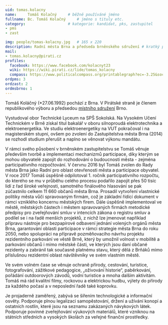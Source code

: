 ```yaml
---
uid: tomas.kolacny
name:     Tomáš Kolačný  	# běžně používáné jméno
fullname: Bc. Tomáš Kolačný  	# jméno s tituly etc.
category:                 	# kategorie: kandidat, pks, zastupitel
- pms
- zast

img: people/tomas-kolacny.jpg   # 165 x 220
description: Radní města Brna a předseda brněnského sdružení # kratký popis, max 160 znaků
mail:
- tomas.kolacny@pirati.cz
profiles:
  facebook: https://www.facebook.com/kolacnyt23
  wiki: https://wiki.pirati.cz/lide/tomas_kolacny
  compass: https://www.politicalcompass.org/printablegraph?ec=-3.25&soc=-4.62
ordpms: 3
ordzast: 2
ordmsbrno: 1
---
```


Tomáš Koláčný (*27.06.1992) pochází z Brna. V Pirátské straně je členem republikového výboru a předsedou [místního sdružení](https://wiki.pirati.cz/regiony/jiznimorava/brno/start) Brno.

Vystudoval obor Technické Lyceum na SPŠ Sokolská. Na Vysokém Učení Technickém v Brně získal titul bakalář v oboru silnoproudá elektrotechnika a elektroenergetika. Ve studiu elektroenergetiky na VUT pokračoval i na magisterském stupni, ovšem po zvolení do Zastupitelstva města Brna (2014) se rozhodl studium přerušit a naplno se věnovat výkonu mandátu.

V rámci svého působení v brněnském zastupitelstvu se Tomáš věnuje především tvorbě a implementaci mechanizmů participace, díky kterým se mohou obyvatelé zapojit do rozhodování o budoucnosti města - zejména participativního rozpočtování. V červnu 2016 byl Tomáš zvolen do Rady města Brna jako Radní pro oblast otevřenosti města a participace obyvatel. V roce 2017 Tomáš úspěšně odpilotoval 1. ročník participativního rozpočtu, do kterého se mu v průběhu celého procesu podařilo zapojit přes 50 tisíc lidí z řad široké veřejnosti, samotného finálového hlasování se pak zúčastnilo celkem 11 660 občanů města Brna. Prosadil vytvoření vlastnické politiky města vůči spravovaným firmám, což je základní řídící dokument v rámci vzniklého koncernu městských firem. Dále úspěšně implementoval ve městě, městských částech i městem spravovaných firmách metodické předpisy pro zveřejňování smluv v intencích zákona o registru smluv a podílel se i na řadě menších projektů, z nichž lze jmenovat například přípravu nástroje pro bezpapírové odbavení jednání volených orgánů města Brna, garantování oblasti participace v rámci strategie města Brna do roku 2050, nebo spolupráci na přípravě pozměňovacího návrhu projektu rezidentního parkování ve věstě Brně, který by umožnil volnost v mobilitě a parkování občanů i mimo městské části, ve kterých jsou daní občané rezidenty a zabránil tak současně platnému stavu, který dělá z Brňáků mimo příslušnou rezidentní oblast návštěvníky ve svém vlastním městě.

Ve svém volném čase se věnuje ochraně přírody, cestování, turistice, fotografování, zážitkové pedagogice, „oživování historie“, paběrkování, pořádání outdoorových závodů, vodní turistice a mnoha dalším aktivitám. Tomáš má rád kvalitní filmy, rockovou a elektrickou hudbu, výlety do přírody za každého počasí a v neposlední řadě také koprovku.

Je projaderně zaměřený, zabývá se šířením technologické a informační osvěty. Podporuje plnou legalizaci samopěstování, držení a užívání konopí a ostatních rostlin, které jsou na seznamu zakázaných návykových látek. Podporuje povinné zveřejňování výukových materiálů, které vzniknou na státních středních a vysokých školách za veřejné finanční prostředky.
